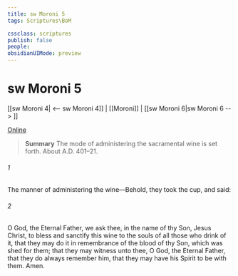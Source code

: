 ```yaml
---
title: sw Moroni 5
tags: Scriptures\BoM

cssclass: scriptures
publish: false
people:
obsidianUIMode: preview
---
```


# sw Moroni 5
[[sw Moroni 4| <-- sw Moroni 4]] | [[Moroni]] | [[sw Moroni 6|sw Moroni 6 --> ]]

[Online](https://churchofjesuschrist.org/study/scriptures/bofm/moro/5?lang=eng)

> __Summary__
The mode of administering the sacramental wine is set forth. About A.D. 401–21.

###### 1 
The manner of administering the wine—Behold, they took the cup, and said:

###### 2 
O God, the Eternal Father, we ask thee, in the name of thy Son, Jesus Christ, to bless and sanctify this wine to the souls of all those who drink of it, that they may do it in remembrance of the blood of thy Son, which was shed for them; that they may witness unto thee, O God, the Eternal Father, that they do always remember him, that they may have his Spirit to be with them. Amen.

